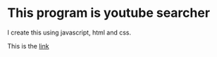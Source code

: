 # This program is youtube searcher
I create this using javascript, html and css.

This is the [link](https://youtube.com)

